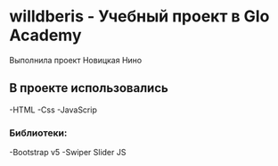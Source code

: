 # willdberis - Учебный проект в Glo Academy
Выполнила проект Новицкая Нино
## В проекте использовались 
-HTML
-Css
-JavaScrip
### Библиотеки:
-Bootstrap v5
-Swiper Slider JS
